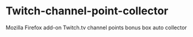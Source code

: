 # Twitch-channel-point-collector
Mozilla Firefox add-on Twitch.tv channel points bonus box auto collector
